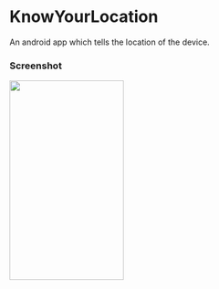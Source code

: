 # KnowYourLocation
An android app which tells the location of the device.

### Screenshot

<a> <img src="https://user-images.githubusercontent.com/30807840/53695014-4b7b9300-3ddc-11e9-89ba-6c338fcbaab3.png" height="350" width="200" >
</a>
